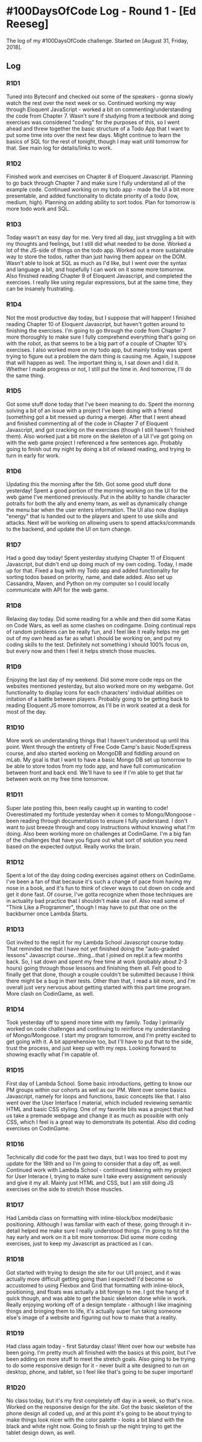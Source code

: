 # #100DaysOfCode Log - Round 1 - [Ed Reeseg]

The log of my #100DaysOfCode challenge. Started on [August 31, Friday, 2018].

## Log

### R1D1 
Tuned into Byteconf and checked out some of the speakers - gonna slowly watch the rest over the next week or so.  Continued working my way through Eloquent JavaScript - worked a bit on commenting/understanding the code from Chapter 7.  Wasn't sure if studying from a textbook and doing exercises was considered "coding" for the purposes of this, so I went ahead and threw together the basic structure of a Todo App that I want to put some time into over the next few days.  Might continue to learn the basics of SQL for the rest of tonight, though I may wait until tomorrow for that.  See main log for details/links to work.

### R1D2
Finished work and exercises on Chapter 8 of Eloquent Javascript.  Planning to go back through Chapter 7 and make sure I fully understand all of the example code.  Continued working on my todo app - made the UI a bit more presentable, and added functionality to dictate priority of a todo (low, medium, high).  Planning on adding ability to sort todos.  Plan for tomorrow is more todo work and SQL.

### R1D3
Today wasn't an easy day for me.  Very tired all day, just struggling a bit with my thoughts and feelings, but I still did what needed to be done.  Worked a lot of the JS-side of things on the todo app.  Worked out a more sustainable way to store the todos, rather than just having them appear on the DOM.  Wasn't able to look at SQL as much as I'd like, but I went over the syntax and language a bit, and hopefully I can work on it some more tomorrow.  Also finished reading Chapter 9 of Eloquent Javascript, and completed the exercises.  I really like using regular expressions, but at the same time, they can be insanely frustrating.

### R1D4

Not the most productive day today, but I suppose that will happen!  I finished reading Chapter 10 of Eloquent Javascript, but haven't gotten around to finishing the exercises.  I'm going to go through the code from Chapter 7 more thoroughly to make sure I fully comprehend everything that's going on with the robot, as that seems to be a big part of a couple of Chapter 10's exercises.  I also worked more on my todo app, but mainly today was spent trying to figure out a problem the darn thing is causing me.  Again, I suppose that will happen as well.  The important thing is, I sat down and I did it.  Whether I made progress or not, I still put the time in.  And tomorrow, I'll do the same thing.

### R1D5

Got some stuff done today that I've been meaning to do.  Spent the morning solving a bit of an issue with a project I've been doing with a friend (something got a bit messed up during a merge).  After that I went ahead and finished commenting all of the code in Chapter 7 of Eloquent Javascript, and got cracking on the exercises (though I still haven't finished them).  Also worked just a bit more on the skeleton of a UI I've got going on with the web game project I referenced a few sentences ago.  Probably going to finish out my night by doing a bit of relaxed reading, and trying to turn in early for work.

### R1D6

Updating this the morning after the 5th.  Got some good stuff done yesterday!  Spent a good portion of the morning working on the UI for the web game I've mentioned previously.  Put in the ability to handle character potraits for both the ally and enemy team, as well as dynamically change the menu bar when the user enters information.  The UI also now displays "energy" that is handed out to the players and spent to use skills and attacks.  Next will be working on allowing users to spend attacks/commands to the backend, and update the UI on turn change.

### R1D7

Had a good day today!  Spent yesterday studying Chapter 11 of Eloquent Javascript, but didn't end up doing much of my own coding.  Today, I made up for that.  Fixed a bug with my Todo app and added functionality for sorting todos based on priority, name, and date added.  Also set up Cassandra, Maven, and Python on my computer so I could locally communicate with API for the web game.

###  R1D8

Relaxing day today.  Did some reading for a while and then did some Katas on Code Wars, as well as some clashes on codingame.  Doing continual reps of random problems can be really fun, and I feel like it really helps me get out of my own head as far as what I should be working on, and put my coding skills to the test.  Definitely not something I should 100% focus on, but every now and then I feel it helps stretch those muscles.

### R1D9

Enjoying the last day of my weekend.  Did some more code reps on the websites mentioned yesterday, but also worked more on my webgame.  Got functionality to display icons for each characters' individual abilities on initation of a battle between players.  Probably going to be getting back to reading Eloquent JS more tomorrow, as I'll be in work seated at a desk for most of the day.

### R1D10

More work on understanding things that I haven't understood up until this point.  Went through the entirety of Free Code Camp's basic Node/Express course, and also started working on MongoDB and fiddling around on mLab.  My goal is that I want to have a basic Mongo DB set up tomorrow to be able to store todos from my todo app, and have full communication between front and back end.  We'll have to see if I'm able to get that far between work on my free time tomorrow.

### R1D11

Super late posting this, been really caught up in wanting to code!  Overestimated my fortitude yesterday when it comes to Mongo/Mongoose - been reading through documentation to ensure I fully understand.  I don't want to just breeze through and copy instructions without knowing what I'm doing.  Also been working more on challenges at CodinGame.  I'm a big fan of the challenges that have you figure out what sort of solution you need based on the expected output.  Really works the brain.

### R1D12

Spent a lot of the day doing coding exercises against others on CodinGame.  I've been a fan of that because it's such a change of pace from having my nose in a book, and it's fun to think of clever ways to cut down on code and get it done fast.  Of course, I've gotta recognize when those techniques are in actuality bad practice that I shouldn't make use of.  Also read some of "Think Like a Programmer", though I may have to put that one on the backburner once Lambda Starts.

### R1D13

Got invited to the repl.it for my Lambda School Javascript course today.  That reminded me that I have not yet finished doing the "auto-graded lessons" Javascript course...thing...that I joined on repl.it a few months back.  So, I sat down and spent my free time at work (probably about 2-3 hours) going through those lessons and finishing them all.  Felt good to finally get that done, though a couple couldn't be submitted because I think there might be a bug in their tests.  Other than that, I read a bit more, and I'm overall just very nervous about getting started with this part time program.  More clash on CodinGame, as well.

### R1D14

Took yesterday off to spend more time with my family. Today I primarily worked on code challenges and continuing to reinforce my understanding of Mongo/Mongoose.  I start my program tomorrow, and I'm pretty excited to get going with it.  A bit apprehensive too, but I'll have to put that to the side, trust the process, and just keep up with my reps. Looking forward to showing exactly what I'm capable of.

### R1D15

First day of Lambda School.  Some basic introductions, getting to know our PM groups within our cohorts as well as our PM. Went over some basics Javascript, namely for loops and functions, basic concepts like that.  I also went over the User Interface I material, which included reviewing semantic HTML and basic CSS styling.  One of my favorite bits was a project that had us take a premade webpage and change it as much as possible with only CSS, which I feel is a great way to demonstrate its potential.  Also did coding exercises on CodinGame.

### R1D16

Technically did code for the past two days, but I was too tired to post my update for the 18th and so I'm going to consider that a day off, as well. Continued work with Lambda School - continued tinkering with my project for User Interace I, trying to make sure I take every assignment seriously and give it my all.  Mainly just HTML and CSS, but I am still doing JS exercises on the side to stretch those muscles.

### R1D17

Had Lambda class on formatting with inline-block/box model/basic positioning.  Although I was familiar with each of these, going through it in-detail helped me make sure I really understood things.  I'm going to hit the hay early and work on it a bit more tomorrow.  Did some more coding exercises, just to keep my Javascript as practiced as I can.

### R1D18

Got started with trying to design the site for our UI1 project, and it was actually more difficult getting going than I expected!  I'd become so accustomed to using Flexbox and Grid that formatting with inline-block, positioning, and floats was actually a bit foreign to me.  I got the hang of it quick though, and was able to get the basic skeleton done while in work.  Really enjoying working off of a design template - although I like imagining things and bringing them to life, it's actually super fun taking someone else's image of a website and figuring out how to make that a reality.

### R1D19

Had class again today - first Saturday class!  Went over how our website has been going.  I'm pretty much all finished with the basics at this point, but I've been adding on more stuff to meet the stretch goals.  Also going to be trying to do some responsive design for it - never built a site designed to run on desktop, phone, and tablet, so I feel like that's going to be super important!

### R1D20

No class today, but it's my first completely off day in a week, so that's nice.  Worked on the responsive design for the site.  Got the basic skeleton of the phone design all coded up, and at this point it's going to be about trying to make things look nicer with the color palette - looks a bit bland with the black and white right now.  Going to finish up the night trying to get the tablet design down, as well.
